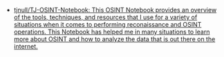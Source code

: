 - [tjnull/TJ-OSINT-Notebook: This OSINT Notebook provides an overview of the tools, techniques, and resources that I use for a variety of situations when it comes to performing reconaissance and OSINT operations. This Notebook has helped me in many situations to learn more about OSINT and how to analyze the data that is out there on the internet.](https://github.com/tjnull/TJ-OSINT-Notebook)